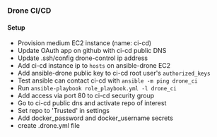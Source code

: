 ### Drone CI/CD

#### Setup
* Provision medium EC2 instance (name: ci-cd)
* Update OAuth app on github with ci-cd public DNS
* Update .ssh/config drone-control ip address
* Add ci-cd instance ip to `hosts` on ansible-drone EC2
* Add ansible-drone public key to ci-cd root user's `authorized_keys` 
* Test ansible can contact ci-cd with `ansible -m ping drone_ci`
* Run `ansible-playbook role_playbook.yml -l drone_ci`
* Add access via port 80 to ci-cd security group
* Go to ci-cd public dns and activate repo of interest
* Set repo to 'Trusted' in settings
* Add docker_password and docker_username secrets
* create .drone.yml file

